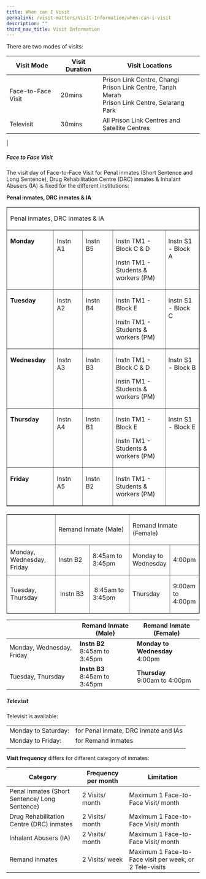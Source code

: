 ```yaml
---
title: When can I Visit
permalink: /visit-matters/Visit-Information/when-can-i-visit
description: ""
third_nav_title: Visit Information
---
```

There are two modes of visits:

|Visit Mode|Visit Duration |Visit Locations|
| -------- | -------- | -------- |
|Face-to-Face Visit|20mins |Prison Link Centre, Changi<br>Prison Link Centre, Tanah Merah<br>Prison Link Centre, Selarang Park|
|Televisit |30mins |All Prison Link Centres and Satellite Centres|
|

##### Face to Face Visit
The visit day of Face-to-Face Visit for Penal inmates (Short Sentence and Long Sentence), Drug Rehabilitation Centre (DRC) inmates &amp; Inhalant Abusers (IA) is fixed for the different institutions:

**Penal inmates, DRC inmates &amp; IA**
<table style="margin-bottom: 20px;" cellpadding="10" cellspacing="0" border="1" class="table">
  <tbody><tr class="cellheader">
    <td valign="top" colspan="5" width="601"><p>Penal inmates,   DRC inmates &amp; IA</p></td>
  </tr>
  <tr class="cell">
    <td valign="top" width="120"><p><strong>Monday</strong></p></td>
    <td valign="top" width="87"><p>Instn A1</p></td>
    <td valign="top" width="94"><p>Instn B5</p></td>
    <td valign="top" width="189"><p>Instn TM1 - Block C &amp; D</p><p>Instn TM1 - Students &amp; workers (PM)</p></td>
    <td valign="top" width="110"><p>Instn S1 - Block A</p></td>
  </tr>
  <tr class="cell">
    <td valign="top" width="120"><p><strong>Tuesday</strong></p></td>
    <td valign="top" width="87"><p>Instn A2</p></td>
    <td valign="top" width="94"><p>Instn B4</p></td>
    <td valign="top" width="189"><p>Instn TM1 - Block E</p><p>Instn TM1 - Students &amp; workers (PM)</p></td>
    <td valign="top" width="110"><p>Instn S1 - Block C</p></td>
  </tr>
  <tr class="cell">
    <td valign="top" width="120"><p><strong>Wednesday</strong></p></td>
    <td valign="top" width="87"><p>Instn A3</p></td>
    <td valign="top" width="94"><p>Instn B3</p></td>
    <td valign="top" width="189"><p>Instn TM1 - Block C &amp; D</p><p>Instn TM1 - Students &amp; workers (PM)</p></td>
    <td valign="top" width="110"><p>Instn S1 - Block B<br></p></td>
  </tr>
  <tr class="cell">
    <td valign="top" width="120"><p><strong>Thursday</strong></p></td>
    <td valign="top" width="87"><p>Instn A4</p></td>
    <td valign="top" width="94"><p>Instn B1</p></td>
    <td valign="top" width="189"><p>Instn TM1 - Block E</p><p>Instn TM1 - Students &amp; workers (PM)</p></td>
    <td valign="top" width="110"><p>Instn S1 - Block E</p></td>
  </tr>
  <tr class="cell">
    <td valign="top" width="120"><p><strong>Friday</strong></p></td>
    <td valign="top" width="87"><p>Instn A5</p></td>
    <td valign="top" width="94"><p>Instn B2</p></td>
    <td valign="top" width="189"><p>Instn TM1 - Students &amp; workers (PM)</p></td>
    <td valign="top" width="110"><p>&nbsp;</p></td>
  </tr>
</tbody></table>
<table style="" cellpadding="10" cellspacing="0" border="1" class="table">
  <tbody><tr class="cellheader">
    <td style="width: 33%; text-align: left; vertical-align: middle;" class="" width="50%">&nbsp;</td><td style="width: 33%; text-align: left; vertical-align: middle;" class="" colspan="2" width="50%"><p>Remand Inmate (Male)</p></td>
    <td style="width: 33%; text-align: left; vertical-align: middle;" class="" colspan="2" width="50%"><p>Remand Inmate (Female)</p></td>
  </tr>
  <tr class="cell">
    <td style="width: 33%; text-align: left; vertical-align: middle;" class="">Monday, Wednesday, Friday</td><td style="width: 33%; text-align: left; vertical-align: middle;" class="">Instn B2</td>
    <td style="width: 33%; text-align: left; vertical-align: middle;" class=""><p>8:45am to 3:45pm</p></td>
    <td style="width: 33%; text-align: left; vertical-align: middle;" class=""><p>Monday to   Wednesday</p></td>
    <td style="width: 33%; text-align: left; vertical-align: middle;" class=""><p>4:00pm</p></td>
  </tr>
  <tr class="cell">
    <td style="width: 33%; text-align: left; vertical-align: middle;" class="">Tuesday, Thursday</td><td style="width: 33%; text-align: left; vertical-align: middle;" class="">&nbsp;Instn B3</td><td style="width: 33%; text-align: left; vertical-align: middle;" class="">&nbsp;8:45am to 3:45pm</td><td style="width: 33%; text-align: left; vertical-align: middle;" class=""><p>Thursday</p></td>
    <td style="width: 33%; text-align: left; vertical-align: middle;" class=""><p>9:00am to   4:00pm</p></td>
  </tr>
</tbody></table>


| | Remand Inmate (Male)|Remand Inmate (Female) |
| -------- | -------- | -------- |
|Monday, Wednesday, Friday| **Instn B2**<br>8:45am to 3:45pm |**Monday to Wednesday**<br>4:00pm |
|Tuesday, Thursday|**Instn B3**<br>8:45am to 3:45pm |**Thursday**<br>9:00am to 4:00pm|

##### Televisit<br>
Televisit is available:

| | | 
| -------- | -------- | 
|Monday to Saturday:|for Penal inmate, DRC inmate and IAs| 
|Monday to Friday:|for Remand inmates| 
| | | 

**Visit frequency** differs for different category of inmates:

| Category | Frequency per month|Limitation|
| -------- | -------- | -------- |
|Penal inmates (Short Sentence/ Long Sentence)|2 Visits/ month|Maximum 1 Face-to-Face Visit/ month|
|Drug Rehabilitation Centre (DRC) inmates|2 Visits/ month|Maximum 1 Face-to-Face Visit/ month|
|Inhalant Abusers (IA)|2 Visits/ month|Maximum 1 Face-to-Face Visit/ month|
|Remand inmates|2 Visits/ week|Maximum 1 Face-to-Face visit per week, or 2 Tele-visits|